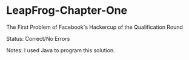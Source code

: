 # LeapFrog-Chapter-One
The First Problem of Facebook's Hackercup of the Qualification Round

Status: Correct/No Errors

Notes: I used Java to program this solution.
